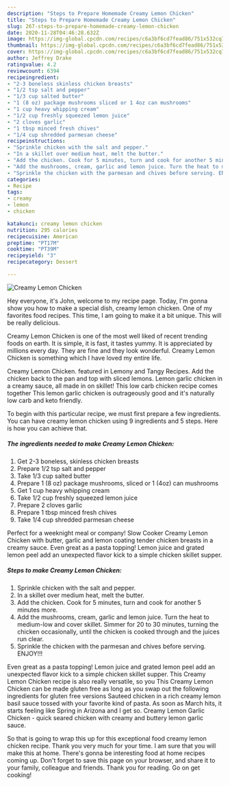 ```yaml
---
description: "Steps to Prepare Homemade Creamy Lemon Chicken"
title: "Steps to Prepare Homemade Creamy Lemon Chicken"
slug: 267-steps-to-prepare-homemade-creamy-lemon-chicken
date: 2020-11-28T04:46:28.632Z
image: https://img-global.cpcdn.com/recipes/c6a3bf6cd7fead86/751x532cq70/creamy-lemon-chicken-recipe-main-photo.jpg
thumbnail: https://img-global.cpcdn.com/recipes/c6a3bf6cd7fead86/751x532cq70/creamy-lemon-chicken-recipe-main-photo.jpg
cover: https://img-global.cpcdn.com/recipes/c6a3bf6cd7fead86/751x532cq70/creamy-lemon-chicken-recipe-main-photo.jpg
author: Jeffrey Drake
ratingvalue: 4.2
reviewcount: 6394
recipeingredient:
- "2-3 boneless skinless chicken breasts"
- "1/2 tsp salt and pepper"
- "1/3 cup salted butter"
- "1 (8 oz) package mushrooms sliced or 1 4oz can mushrooms"
- "1 cup heavy whipping cream"
- "1/2 cup freshly squeezed lemon juice"
- "2 cloves garlic"
- "1 tbsp minced fresh chives"
- "1/4 cup shredded parmesan cheese"
recipeinstructions:
- "Sprinkle chicken with the salt and pepper."
- "In a skillet over medium heat, melt the butter."
- "Add the chicken. Cook for 5 minutes, turn and cook for another 5 minutes more."
- "Add the mushrooms, cream, garlic and lemon juice. Turn the heat to medium-low and cover skillet. Simmer for 20 to 30 minutes, turning the chicken occasionally, until the chicken is cooked through and the juices run clear."
- "Sprinkle the chicken with the parmesan and chives before serving. ENJOY!!!"
categories:
- Recipe
tags:
- creamy
- lemon
- chicken

katakunci: creamy lemon chicken 
nutrition: 295 calories
recipecuisine: American
preptime: "PT17M"
cooktime: "PT39M"
recipeyield: "3"
recipecategory: Dessert

---
```



![Creamy Lemon Chicken](https://img-global.cpcdn.com/recipes/c6a3bf6cd7fead86/751x532cq70/creamy-lemon-chicken-recipe-main-photo.jpg)

Hey everyone, it's John, welcome to my recipe page. Today, I'm gonna show you how to make a special dish, creamy lemon chicken. One of my favorites food recipes. This time, I am going to make it a bit unique. This will be really delicious.

Creamy Lemon Chicken is one of the most well liked of recent trending foods on earth. It is simple, it is fast, it tastes yummy. It is appreciated by millions every day. They are fine and they look wonderful. Creamy Lemon Chicken is something which I have loved my entire life.

Creamy Lemon Chicken. featured in Lemony and Tangy Recipes. Add the chicken back to the pan and top with sliced lemons. Lemon garlic chicken in a creamy sauce, all made in on skillet! This low carb chicken recipe comes together This lemon garlic chicken is outrageously good and it&#39;s naturally low carb and keto friendly.


To begin with this particular recipe, we must first prepare a few ingredients. You can have creamy lemon chicken using 9 ingredients and 5 steps. Here is how you can achieve that.

<!--inarticleads1-->

##### The ingredients needed to make Creamy Lemon Chicken:

1. Get 2-3 boneless, skinless chicken breasts
1. Prepare 1/2 tsp salt and pepper
1. Take 1/3 cup salted butter
1. Prepare 1 (8 oz) package mushrooms, sliced or 1 (4oz) can mushrooms
1. Get 1 cup heavy whipping cream
1. Take 1/2 cup freshly squeezed lemon juice
1. Prepare 2 cloves garlic
1. Prepare 1 tbsp minced fresh chives
1. Take 1/4 cup shredded parmesan cheese


Perfect for a weeknight meal or company! Slow Cooker Creamy Lemon Chicken with butter, garlic and lemon coating tender chicken breasts in a creamy sauce. Even great as a pasta topping! Lemon juice and grated lemon peel add an unexpected flavor kick to a simple chicken skillet supper. 

<!--inarticleads2-->

##### Steps to make Creamy Lemon Chicken:

1. Sprinkle chicken with the salt and pepper.
1. In a skillet over medium heat, melt the butter.
1. Add the chicken. Cook for 5 minutes, turn and cook for another 5 minutes more.
1. Add the mushrooms, cream, garlic and lemon juice. Turn the heat to medium-low and cover skillet. Simmer for 20 to 30 minutes, turning the chicken occasionally, until the chicken is cooked through and the juices run clear.
1. Sprinkle the chicken with the parmesan and chives before serving. ENJOY!!!


Even great as a pasta topping! Lemon juice and grated lemon peel add an unexpected flavor kick to a simple chicken skillet supper. This Creamy Lemon Chicken recipe is also really versatile, so you This Creamy Lemon Chicken can be made gluten free as long as you swap out the following ingredients for gluten free versions Sauteed chicken in a rich creamy lemon basil sauce tossed with your favorite kind of pasta. As soon as March hits, it starts feeling like Spring in Arizona and I get so. Creamy Lemon Garlic Chicken - quick seared chicken with creamy and buttery lemon garlic sauce. 

So that is going to wrap this up for this exceptional food creamy lemon chicken recipe. Thank you very much for your time. I am sure that you will make this at home. There's gonna be interesting food at home recipes coming up. Don't forget to save this page on your browser, and share it to your family, colleague and friends. Thank you for reading. Go on get cooking!
